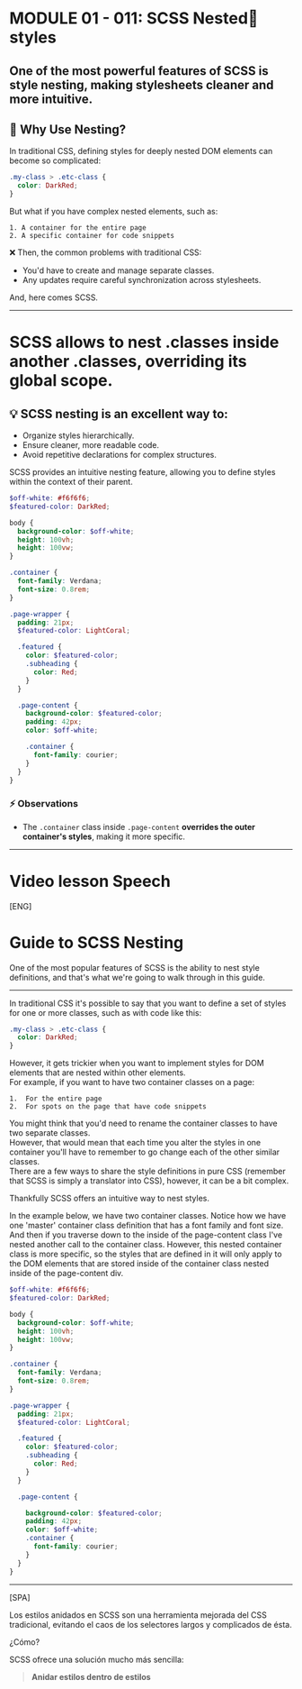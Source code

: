 # MODULE 01 - 011:   SCSS Nested🪺 styles
One of the most powerful features of SCSS is **style nesting**, making stylesheets cleaner and more intuitive.  
---
## 🤔 Why Use Nesting?

In traditional CSS, defining styles for deeply nested DOM elements can become so complicated:  

```css
.my-class > .etc-class {
  color: DarkRed;
}
```

But what if you have complex nested elements, such as:

    1. A container for the entire page
    2. A specific container for code snippets

❌ Then, the common problems with traditional CSS:  
- You'd have to create and manage separate classes.
- Any updates require careful synchronization across stylesheets.

And, here comes SCSS.  

***
# SCSS allows to nest .classes inside another .classes, overriding its global scope.

## 💡 SCSS nesting is an excellent way to:

* Organize styles hierarchically.  
* Ensure cleaner, more readable code.  
* Avoid repetitive declarations for complex structures.  

SCSS provides an intuitive nesting feature, allowing you to define styles within the context of their parent.  

```scss
$off-white: #f6f6f6;
$featured-color: DarkRed;

body {
  background-color: $off-white;
  height: 100vh;
  height: 100vw;
}

.container {
  font-family: Verdana;
  font-size: 0.8rem;
}

.page-wrapper { 
  padding: 21px;
  $featured-color: LightCoral;

  .featured {
    color: $featured-color;
    .subheading {
      color: Red;
    }
  }

  .page-content {
    background-color: $featured-color;
    padding: 42px;
    color: $off-white;

    .container {
      font-family: courier;
    }
  }
}
```
### ⚡ Observations
* The `.container` class inside `.page-content` **overrides the outer container's styles**, making it more specific.  

***
# Video lesson Speech
[ENG]
# Guide to SCSS Nesting
One of the most popular features of SCSS is the ability to nest style definitions, and that's what we're going to walk through in this guide.
***

In traditional CSS it's possible to say that you want to define a set of styles for one or more classes, such as with code like this:  
```scss
.my-class > .etc-class {
  color: DarkRed;
}
```
However, it gets trickier when you want to implement styles for DOM elements that are nested within other elements.  
For example, if you want to have two container classes on a page:  

    1.	For the entire page  
    2.	For spots on the page that have code snippets  
  
You might think that you'd need to rename the container classes to have two separate classes.  
However, that would mean that each time you alter the styles in one container you'll have to remember to go change each of the other similar classes.  
There are a few ways to share the style definitions in pure CSS (remember that SCSS is simply a translator into CSS), however, it can be a bit complex.  

Thankfully SCSS offers an intuitive way to nest styles.  

In the example below, we have two container classes. Notice how we have one 'master' container class definition that has a font family and font size. And then if you traverse down to the inside of the page-content class I've nested another call to the container class. However, this nested container class is more specific, so the styles that are defined in it will only apply to the DOM elements that are stored inside of the container class nested inside of the page-content div.  

```scss
$off-white: #f6f6f6;
$featured-color: DarkRed;

body {
  background-color: $off-white;
  height: 100vh;
  height: 100vw;
}

.container {
  font-family: Verdana;
  font-size: 0.8rem;
}

.page-wrapper { 
  padding: 21px;
  $featured-color: LightCoral;

  .featured {
    color: $featured-color;
    .subheading {
      color: Red;
    }
  }

  .page-content {

    background-color: $featured-color;
    padding: 42px;
    color: $off-white;
    .container {
      font-family: courier;
    }
  }
}
```
***
[SPA]

Los estilos anidados en SCSS son una herramienta mejorada del CSS tradicional, evitando el caos de los selectores largos y complicados de ésta.

¿Cómo?

SCSS ofrece una solución mucho más sencilla: 

> **Anidar estilos dentro de estilos**







